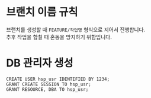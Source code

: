 # 브랜치 이름 규칙

브랜치를 생성할 때 `FEATURE/작업명` 형식으로 지어서 진행합니다.  
추후 작업을 합칠 때 혼동을 방지하기 위함입니다.

# DB 관리자 생성
```
CREATE USER hsp_usr IDENTIFIED BY 1234;
GRANT CREATE SESSION TO hsp_usr;
GRANT RESOURCE, DBA TO hsp_usr;
```
